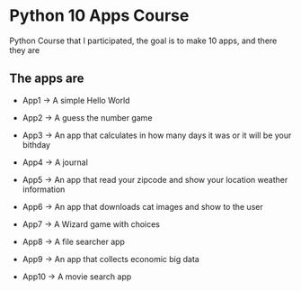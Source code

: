 # Python 10 Apps Course

Python Course that I participated, the goal is to make 10 apps, and there they are

## The apps are

* App1 -> A simple Hello World

* App2 -> A guess the number game

* App3 -> An app that calculates in how many days it was or it will be your bithday

* App4 -> A journal

* App5 -> An app that read your zipcode and show your location weather information

* App6 -> An app that downloads cat images and show to the user

* App7 -> A Wizard game with choices

* App8 -> A file searcher app

* App9 -> An app that collects economic big data

* App10 -> A movie search app
